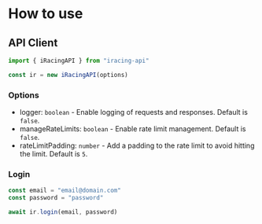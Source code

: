 # How to use

## API Client

```ts
import { iRacingAPI } from "iracing-api"

const ir = new iRacingAPI(options)
```

### Options

- logger: `boolean` - Enable logging of requests and responses. Default is `false`.
- manageRateLimits: `boolean` - Enable rate limit management. Default is `false`.
- rateLimitPadding: `number` - Add a padding to the rate limit to avoid hitting the limit. Default is `5`.

### Login

```ts
const email = "email@domain.com"
const password = "password"

await ir.login(email, password)
```
